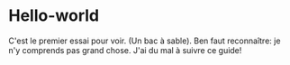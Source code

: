 # Hello-world
C'est le premier essai pour voir. (Un bac à sable).
Ben faut reconnaître: je n'y comprends pas grand chose.
J'ai du mal à suivre ce guide!
